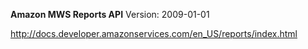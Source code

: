 **Amazon MWS Reports API**
Version: 2009-01-01

http://docs.developer.amazonservices.com/en_US/reports/index.html
